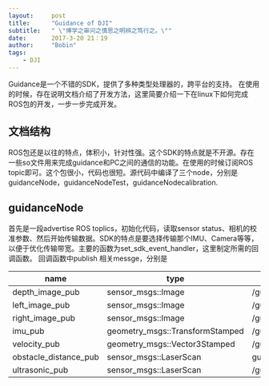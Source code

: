 ```yaml
---
layout:     post
title:      "Guidance of DJI"
subtitle:   " \"博学之审问之慎思之明辨之笃行之。\""
date:       2017-3-20 21：19
author:     "Bobin"
tags:
    - DJI
---
```

Guidance是一个不错的SDK，提供了多种类型处理器的，跨平台的支持。
在使用的时候，存在说明文档介绍了开发方法，这里简要介绍一下在linux下如何完成ROS包的开发，一步一步完成开发。
## 文档结构
ROS包还是以往的特点，体积小，针对性强。这个SDK的特点就是不开源。存在一些so文件用来完成guidance和PC之间的通信的功能。在使用的时候订阅ROS topic即可。这个包很小，代码也很短。源代码中编译了三个node，分别是guidanceNode，guidanceNodeTest，guidanceNodecalibration.

## guidanceNode
首先是一段advertise ROS toplics，初始化代码，读取sensor status、相机的校准参数、然后开始传输数据。SDK的特点是要选择传输那个IMU、Camera等等，以便于优化传输带宽。主要的函数为set_sdk_event_handler，这里制定所需的回调函数。
回调函数中publish 相关messge，分别是

| name | type | string|
|-------|-----|-------|
|depth_image_pub | sensor_msgs::Image | /guidance/depth_image |
|left_image_pub | sensor_msgs::Image | /guidance/left_image |
|right_image_pub | sensor_msgs::Image | /guidance/right_image |
|imu_pub | geometry_msgs::TransformStamped | /guidance/imu |
|velocity_pub | geometry_msgs::Vector3Stamped | /guidance/velocity |
|obstacle_distance_pub  | sensor_msgs::LaserScan | guidance/obstacle_distance|
|ultrasonic_pub | sensor_msgs::LaserScan | /guidance/ultrasonic |
